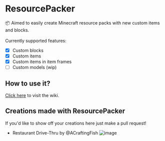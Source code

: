 # ResourcePacker
📦 Aimed to easily create Minecraft resource packs with new custom items and blocks.<br/><br/>
Currently supported features:
- [x] Custom blocks
- [x] Custom items
- [x] Custom items in item frames
- [ ] Custom models (wip)

## How to use it?
[Click here](https://github.com/MarcusSlover/ResourcePacker/wiki) to visit the wiki.

## Creations made with ResourcePacker
If you'd like to show off your creations here just make a pull request!<br/>

- Restaurant Drive-Thru by @ACraftingFish
![image](https://user-images.githubusercontent.com/38810661/132093294-0b721979-dfed-47a4-ac9b-4519795a2537.png)

